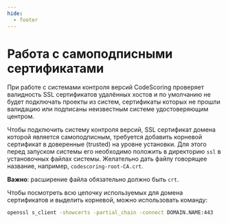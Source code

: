 ```yaml
---
hide:
  - footer
---
```

# Работа с самоподписными сертификатами

При работе с системами контроля версий CodeScoring проверяет валидность SSL сертификатов удалённых хостов и по умолчанию не будет подключать проекты из систем, сертификаты которых не прошли валидацию или подписаны неизвестным системе удостоверяющим центром.

Чтобы подключить систему контроля версий, SSL сертификат домена которой является самоподписным, требуется добавить корневой сертификат в доверенные (trusted) на уровне установки. Для этого перед запуском системы его необходимо положить в директорию `ssl` в установочных файлах системы. Желательно дать файлу говорящее название, например, `codescoring-root-CA.crt`.

**Важно**: расширение файла обязательно должно быть `crt`.

Чтобы посмотреть всю цепочку используемых для домена сертификатов и выделить корневой, можно использовать команду:

```bash
openssl s_client -showcerts -partial_chain -connect DOMAIN.NAME:443
```